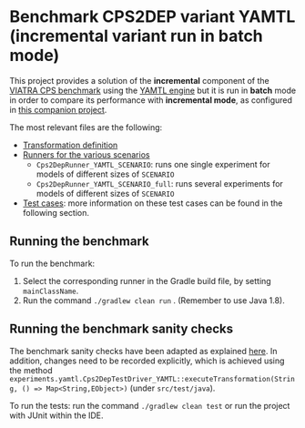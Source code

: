 # Benchmark CPS2DEP variant YAMTL (incremental variant run in batch mode)

This project provides a solution of the **incremental** component of the [VIATRA CPS benchmark](https://github.com/viatra/viatra-cps-benchmark) using the [YAMTL engine](https://yamtl.github.io) but it is run in **batch** mode in order to compare its performance with **incremental mode**, as configured in [this companion project](./m2m.incr.cps2dep.yamtl/).

The most relevant files are the following:

* [Transformation definition](./src/main/java/cps2dep/yamtl/Cps2DepYAMTL.xtend)
* [Runners for the various scenarios](./src/main/java/experiments/yamtl)
    * `Cps2DepRunner_YAMTL_SCENARIO`: runs one single experiment for models of different sizes of `SCENARIO`
    * `Cps2DepRunner_YAMTL_SCENARIO_full`: runs several experiments for models of different sizes of `SCENARIO`
* [Test cases](./src/test/java): more information on these test cases can be found in the following section.


## Running the benchmark

To run the benchmark:
1. Select the corresponding runner in the Gradle build file, by setting `mainClassName`.
2. Run the command `./gradlew clean run` . (Remember to use Java 1.8).

## Running the benchmark sanity checks

The benchmark sanity checks have been adapted as explained [here](https://github.com/yamtl/viatra-cps-batch-benchmark/tree/master/m2m.batch.cps2dep.yamtl#benchmark-sanity-checks). In addition, changes need to be recorded explicitly, which is achieved using the method `experiments.yamtl.Cps2DepTestDriver_YAMTL::executeTransformation(String, () => Map<String,EObject>)` (under `src/test/java`).

To run the tests: run the command `./gradlew clean test` or run the project with JUnit within the IDE.
